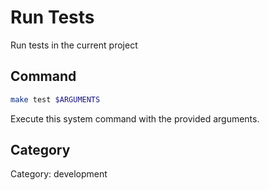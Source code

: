 # Run Tests

Run tests in the current project

## Command

```bash
make test $ARGUMENTS
```

Execute this system command with the provided arguments.

## Category

Category: development

